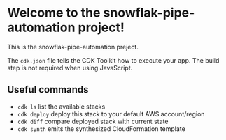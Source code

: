 # Welcome to the snowflak-pipe-automation project!

This is the snowflak-pipe-automation preject.

The `cdk.json` file tells the CDK Toolkit how to execute your app. The build step is not required when using JavaScript.

## Useful commands

 * `cdk ls`               list the available stacks
 * `cdk deploy`           deploy this stack to your default AWS account/region
 * `cdk diff`             compare deployed stack with current state
 * `cdk synth`            emits the synthesized CloudFormation template
